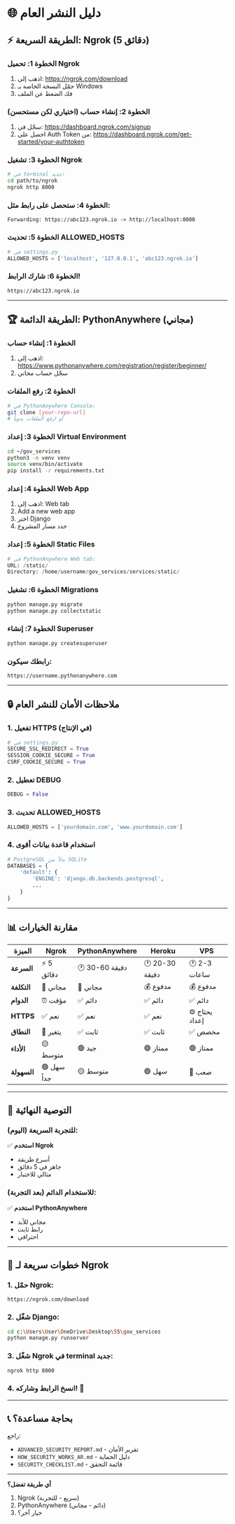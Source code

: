 # 🌐 دليل النشر العام

## ⚡ الطريقة السريعة: Ngrok (5 دقائق)

### الخطوة 1: تحميل Ngrok
1. اذهب إلى: https://ngrok.com/download
2. حمّل النسخة الخاصة بـ Windows
3. فك الضغط عن الملف

### الخطوة 2: إنشاء حساب (اختياري لكن مستحسن)
1. سجّل في: https://dashboard.ngrok.com/signup
2. احصل على Auth Token من: https://dashboard.ngrok.com/get-started/your-authtoken

### الخطوة 3: تشغيل Ngrok
```bash
# في terminal جديد:
cd path/to/ngrok
ngrok http 8000
```

### الخطوة 4: ستحصل على رابط مثل:
```
Forwarding: https://abc123.ngrok.io -> http://localhost:8000
```

### الخطوة 5: تحديث ALLOWED_HOSTS
```python
# في settings.py
ALLOWED_HOSTS = ['localhost', '127.0.0.1', 'abc123.ngrok.io']
```

### الخطوة 6: شارك الرابط!
```
https://abc123.ngrok.io
```

---

## 🏆 الطريقة الدائمة: PythonAnywhere (مجاني)

### الخطوة 1: إنشاء حساب
1. اذهب إلى: https://www.pythonanywhere.com/registration/register/beginner/
2. سجّل حساب مجاني

### الخطوة 2: رفع الملفات
```bash
# في PythonAnywhere Console:
git clone [your-repo-url]
# أو ارفع الملفات يدوياً
```

### الخطوة 3: إعداد Virtual Environment
```bash
cd ~/gov_services
python3 -m venv venv
source venv/bin/activate
pip install -r requirements.txt
```

### الخطوة 4: إعداد Web App
1. اذهب إلى: Web tab
2. Add a new web app
3. اختر Django
4. حدد مسار المشروع

### الخطوة 5: إعداد Static Files
```python
# في PythonAnywhere Web tab:
URL: /static/
Directory: /home/username/gov_services/services/static/
```

### الخطوة 6: تشغيل Migrations
```bash
python manage.py migrate
python manage.py collectstatic
```

### الخطوة 7: إنشاء Superuser
```bash
python manage.py createsuperuser
```

### رابطك سيكون:
```
https://username.pythonanywhere.com
```

---

## 🔒 ملاحظات الأمان للنشر العام

### 1. تفعيل HTTPS (في الإنتاج)
```python
# في settings.py
SECURE_SSL_REDIRECT = True
SESSION_COOKIE_SECURE = True
CSRF_COOKIE_SECURE = True
```

### 2. تعطيل DEBUG
```python
DEBUG = False
```

### 3. تحديث ALLOWED_HOSTS
```python
ALLOWED_HOSTS = ['yourdomain.com', 'www.yourdomain.com']
```

### 4. استخدام قاعدة بيانات أقوى
```python
# PostgreSQL بدلاً من SQLite
DATABASES = {
    'default': {
        'ENGINE': 'django.db.backends.postgresql',
        ...
    }
}
```

---

## 📊 مقارنة الخيارات

| الميزة | Ngrok | PythonAnywhere | Heroku | VPS |
|-------|-------|----------------|--------|-----|
| **السرعة** | ⚡ 5 دقائق | 🕐 30-60 دقيقة | 🕐 20-30 دقيقة | 🕐 2-3 ساعات |
| **التكلفة** | 💚 مجاني | 💚 مجاني | 💰 مدفوع | 💰 مدفوع |
| **الدوام** | ⏰ مؤقت | ✅ دائم | ✅ دائم | ✅ دائم |
| **HTTPS** | ✅ نعم | ✅ نعم | ✅ نعم | ⚙️ يحتاج إعداد |
| **النطاق** | 🔄 يتغير | ✅ ثابت | ✅ ثابت | ✅ مخصص |
| **الأداء** | 🟡 متوسط | 🟢 جيد | 🟢 ممتاز | 🟢 ممتاز |
| **السهولة** | 🟢 سهل جداً | 🟡 متوسط | 🟢 سهل | 🔴 صعب |

---

## 🎯 التوصية النهائية

### للتجربة السريعة (اليوم):
✅ **استخدم Ngrok**
- أسرع طريقة
- جاهز في 5 دقائق
- مثالي للاختبار

### للاستخدام الدائم (بعد التجربة):
✅ **استخدم PythonAnywhere**
- مجاني للأبد
- رابط ثابت
- احترافي

---

## 🚀 خطوات سريعة لـ Ngrok

### 1. حمّل Ngrok:
```
https://ngrok.com/download
```

### 2. شغّل Django:
```bash
cd c:\Users\User\OneDrive\Desktop\55\gov_services
python manage.py runserver
```

### 3. شغّل Ngrok في terminal جديد:
```bash
ngrok http 8000
```

### 4. انسخ الرابط وشاركه! 🎉

---

## 📞 بحاجة مساعدة؟

راجع:
- `ADVANCED_SECURITY_REPORT.md` - تقرير الأمان
- `HOW_SECURITY_WORKS_AR.md` - دليل الحماية
- `SECURITY_CHECKLIST.md` - قائمة التحقق

---

**أي طريقة تفضل؟**
1. Ngrok (سريع - للتجربة)
2. PythonAnywhere (دائم - مجاني)
3. خيار آخر؟
